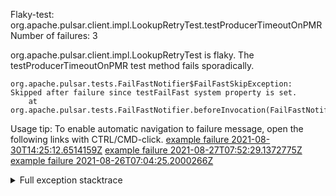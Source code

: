         
Flaky-test: org.apache.pulsar.client.impl.LookupRetryTest.testProducerTimeoutOnPMR
Number of failures: 3

org.apache.pulsar.client.impl.LookupRetryTest is flaky. The testProducerTimeoutOnPMR test method fails sporadically.

```
org.apache.pulsar.tests.FailFastNotifier$FailFastSkipException: Skipped after failure since testFailFast system property is set.
	at org.apache.pulsar.tests.FailFastNotifier.beforeInvocation(FailFastNotifier.java:88)

```

Usage tip: To enable automatic navigation to failure message, open the following links with CTRL/CMD-click.
[example failure 2021-08-30T14:25:12.6514159Z](https://github.com/apache/pulsar/runs/3462661639?check_suite_focus=true#step:9:1321)
[example failure 2021-08-27T07:52:29.1372775Z](https://github.com/apache/pulsar/runs/3440855061?check_suite_focus=true#step:9:1318)
[example failure 2021-08-26T07:04:25.2000266Z](https://github.com/apache/pulsar/runs/3429892062?check_suite_focus=true#step:9:1278)


<details>
<summary>Full exception stacktrace</summary>
<code><pre>
org.apache.pulsar.tests.FailFastNotifier$FailFastSkipException: Skipped after failure since testFailFast system property is set.
	at org.apache.pulsar.tests.FailFastNotifier.beforeInvocation(FailFastNotifier.java:88)

</pre></code>
</details>

